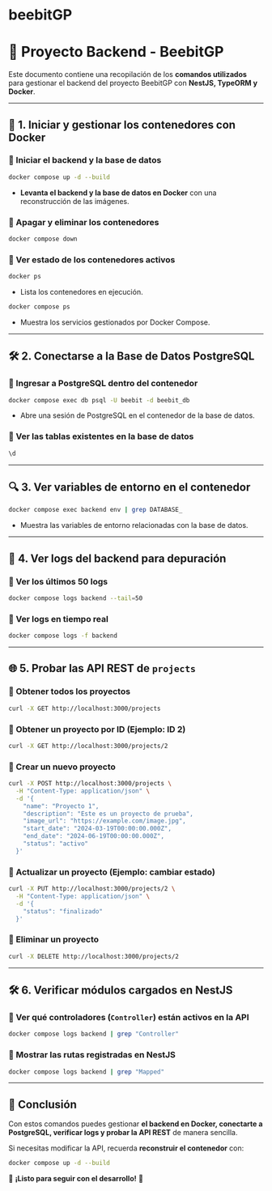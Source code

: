 # beebitGP

# 📌 Proyecto Backend - BeebitGP

Este documento contiene una recopilación de los **comandos utilizados** para gestionar el backend del proyecto BeebitGP con **NestJS, TypeORM y Docker**.

---

## 🚀 1. Iniciar y gestionar los contenedores con Docker

### 🔹 Iniciar el backend y la base de datos
```bash
docker compose up -d --build
```
- **Levanta el backend y la base de datos en Docker** con una reconstrucción de las imágenes.

### 🔹 Apagar y eliminar los contenedores
```bash
docker compose down
```

### 🔹 Ver estado de los contenedores activos
```bash
docker ps
```
- Lista los contenedores en ejecución.

```bash
docker compose ps
```
- Muestra los servicios gestionados por Docker Compose.

---

## 🛠 2. Conectarse a la Base de Datos PostgreSQL

### 🔹 Ingresar a PostgreSQL dentro del contenedor
```bash
docker compose exec db psql -U beebit -d beebit_db
```
- Abre una sesión de PostgreSQL en el contenedor de la base de datos.

### 🔹 Ver las tablas existentes en la base de datos
```sql
\d
```

---

## 🔍 3. Ver variables de entorno en el contenedor
```bash
docker compose exec backend env | grep DATABASE_
```
- Muestra las variables de entorno relacionadas con la base de datos.

---

## 📜 4. Ver logs del backend para depuración

### 🔹 Ver los últimos 50 logs
```bash
docker compose logs backend --tail=50
```

### 🔹 Ver logs en tiempo real
```bash
docker compose logs -f backend
```

---

## 🌐 5. Probar las API REST de `projects`

### 🔹 Obtener todos los proyectos
```bash
curl -X GET http://localhost:3000/projects
```

### 🔹 Obtener un proyecto por ID (Ejemplo: ID 2)
```bash
curl -X GET http://localhost:3000/projects/2
```

### 🔹 Crear un nuevo proyecto
```bash
curl -X POST http://localhost:3000/projects \
  -H "Content-Type: application/json" \
  -d '{
    "name": "Proyecto 1",
    "description": "Este es un proyecto de prueba",
    "image_url": "https://example.com/image.jpg",
    "start_date": "2024-03-19T00:00:00.000Z",
    "end_date": "2024-06-19T00:00:00.000Z",
    "status": "activo"
  }'
```

### 🔹 Actualizar un proyecto (Ejemplo: cambiar estado)
```bash
curl -X PUT http://localhost:3000/projects/2 \
  -H "Content-Type: application/json" \
  -d '{
    "status": "finalizado"
  }'
```

### 🔹 Eliminar un proyecto
```bash
curl -X DELETE http://localhost:3000/projects/2
```

---

## 🛠 6. Verificar módulos cargados en NestJS

### 🔹 Ver qué controladores (`Controller`) están activos en la API
```bash
docker compose logs backend | grep "Controller"
```

### 🔹 Mostrar las rutas registradas en NestJS
```bash
docker compose logs backend | grep "Mapped"
```

---

## 🎯 Conclusión
Con estos comandos puedes gestionar **el backend en Docker, conectarte a PostgreSQL, verificar logs y probar la API REST** de manera sencilla.

Si necesitas modificar la API, recuerda **reconstruir el contenedor** con:
```bash
docker compose up -d --build
```

📌 **¡Listo para seguir con el desarrollo!** 🚀


